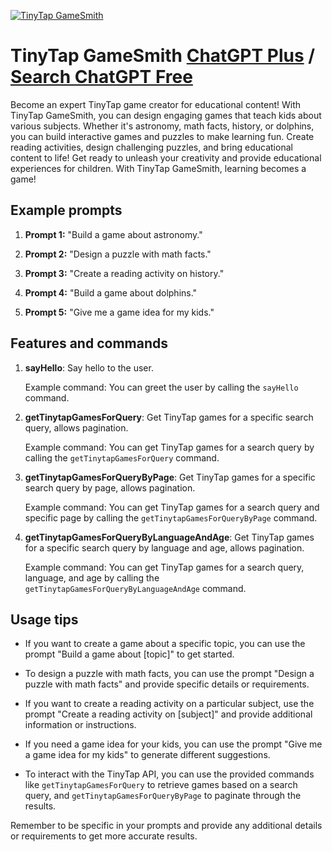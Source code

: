 
[![TinyTap GameSmith](https://files.oaiusercontent.com/file-8UGEWkcskmengO2OP9IY6Mt5?se=2123-10-17T00%3A13%3A49Z&sp=r&sv=2021-08-06&sr=b&rscc=max-age%3D31536000%2C%20immutable&rscd=attachment%3B%20filename%3Daf856a05-35ae-4b64-aa78-aae3a037d5fb.png&sig=hdWJN4X0jYjNUSH4v2dkleRzzbG0/N6H0W5IkxW2DV4%3D)](https://chat.openai.com/g/g-gQr3Ots3d-tinytap-gamesmith)

# TinyTap GameSmith [ChatGPT Plus](https://chat.openai.com/g/g-gQr3Ots3d-tinytap-gamesmith) / [Search ChatGPT Free](https://gptcall.net/index.html#/?search=TinyTap%20GameSmith)

Become an expert TinyTap game creator for educational content! With TinyTap GameSmith, you can design engaging games that teach kids about various subjects. Whether it's astronomy, math facts, history, or dolphins, you can build interactive games and puzzles to make learning fun. Create reading activities, design challenging puzzles, and bring educational content to life! Get ready to unleash your creativity and provide educational experiences for children. With TinyTap GameSmith, learning becomes a game!

## Example prompts

1. **Prompt 1:** "Build a game about astronomy."

2. **Prompt 2:** "Design a puzzle with math facts."

3. **Prompt 3:** "Create a reading activity on history."

4. **Prompt 4:** "Build a game about dolphins."

5. **Prompt 5:** "Give me a game idea for my kids."


## Features and commands

1. **sayHello**: Say hello to the user.
   
   Example command: You can greet the user by calling the `sayHello` command.

2. **getTinytapGamesForQuery**: Get TinyTap games for a specific search query, allows pagination.
   
   Example command: You can get TinyTap games for a search query by calling the `getTinytapGamesForQuery` command.

3. **getTinytapGamesForQueryByPage**: Get TinyTap games for a specific search query by page, allows pagination.
   
   Example command: You can get TinyTap games for a search query and specific page by calling the `getTinytapGamesForQueryByPage` command.

4. **getTinytapGamesForQueryByLanguageAndAge**: Get TinyTap games for a specific search query by language and age, allows pagination.
   
   Example command: You can get TinyTap games for a search query, language, and age by calling the `getTinytapGamesForQueryByLanguageAndAge` command.


## Usage tips

- If you want to create a game about a specific topic, you can use the prompt "Build a game about [topic]" to get started.

- To design a puzzle with math facts, you can use the prompt "Design a puzzle with math facts" and provide specific details or requirements.

- If you want to create a reading activity on a particular subject, use the prompt "Create a reading activity on [subject]" and provide additional information or instructions.

- If you need a game idea for your kids, you can use the prompt "Give me a game idea for my kids" to generate different suggestions.

- To interact with the TinyTap API, you can use the provided commands like `getTinytapGamesForQuery` to retrieve games based on a search query, and `getTinytapGamesForQueryByPage` to paginate through the results.

Remember to be specific in your prompts and provide any additional details or requirements to get more accurate results.


